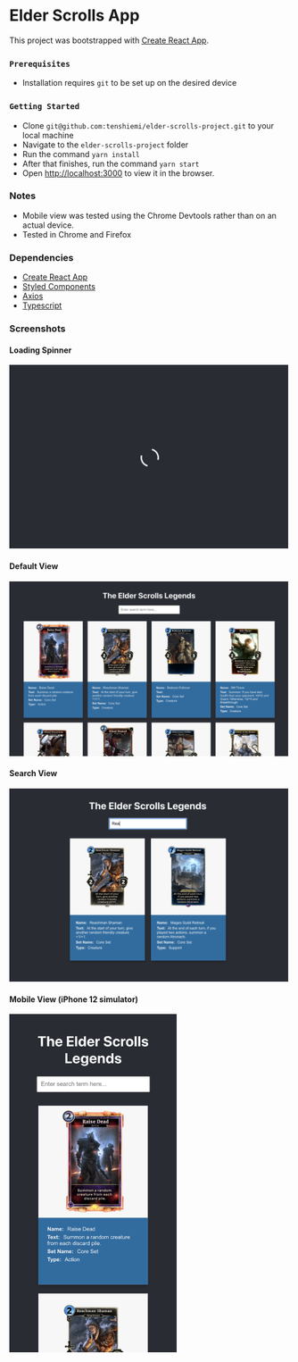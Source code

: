 # Elder Scrolls App

This project was bootstrapped with [Create React App](https://github.com/facebook/create-react-app).


### `Prerequisites`
* Installation requires `git` to be set up on the desired device 

### `Getting Started`

* Clone `git@github.com:tenshiemi/elder-scrolls-project.git` to your local machine
* Navigate to the `elder-scrolls-project` folder
* Run the command `yarn install`
* After that finishes, run the command `yarn start`
* Open [http://localhost:3000](http://localhost:3000) to view it in the browser.

### Notes

* Mobile view was tested using the Chrome Devtools rather than on an actual device.
* Tested in Chrome and Firefox

### Dependencies

* [Create React App](https://github.com/facebook/create-react-app)
* [Styled Components](https://github.com/styled-components/styled-components)
* [Axios](https://github.com/axios/axios)
* [Typescript](https://www.typescriptlang.org/)

### Screenshots

<h4>Loading Spinner</h4>
<img src="public/loading_pic.png" width="500" />
<h4>Default View</h4>
<img src="public/home.png" width="500" />
<h4>Search View</h4>
<img src="public/search.png" width="500" />
<h4>Mobile View (iPhone 12 simulator)</h4>
<img src="public/mobile.png" width=300" />

